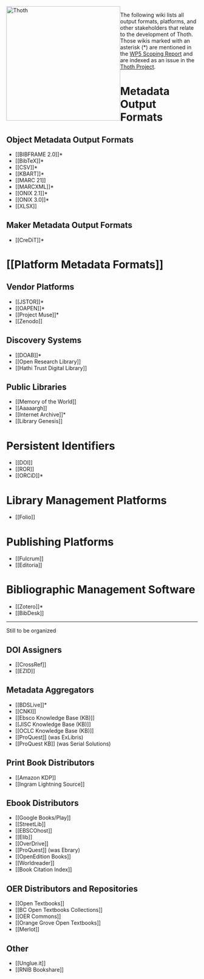<img src="https://punctumbooks.com/punctum/wp-content/uploads/2020/09/thoth-logo-latin.png" alt="Thoth" height="300" style="float:left"/>

The following wiki lists all output formats, platforms, and other stakeholders that relate to the development of Thoth. Those wikis marked with an asterisk (*) are mentioned in the [WP5 Scoping Report](https://copim.pubpub.org/pub/wp5-scoping-report-building-open-dissemination-system/) and are indexed as an issue in the [Thoth Project](https://github.com/thoth-pub/thoth/projects).

# Metadata Output Formats

## Object Metadata Output Formats
* [[BIBFRAME 2.0]]*
* [[BibTeX]]*
* [[CSV]]*
* [[KBART]]*
* [[MARC 21]]
* [[MARCXML]]*
* [[ONIX 2.1]]*
* [[ONIX 3.0]]*
* [[XLSX]]

## Maker Metadata Output Formats

* [[CreDiT]]*

# [[Platform Metadata Formats]]

## Vendor Platforms

* [[JSTOR]]*
* [[OAPEN]]*
* [[Project Muse]]*
* [[Zenodo]]

## Discovery Systems

* [[DOAB]]*
* [[Open Research Library]]
* [[Hathi Trust Digital Library]]

## Public Libraries

* [[Memory of the World]]
* [[Aaaaargh]]
* [[Internet Archive]]*
* [[Library Genesis]]

# Persistent Identifiers

* [[DOI]]
* [[ROR]]
* [[ORCiD]]*

# Library Management Platforms

* [[Folio]]

# Publishing Platforms

* [[Fulcrum]]
* [[Editoria]]

# Bibliographic Management Software

* [[Zotero]]*
* [[BibDesk]]

***
Still to be organized


## DOI Assigners

* [[CrossRef]]
* [[EZID]]

## Metadata Aggregators

* [[BDSLive]]*
* [[CNKI]]
* [[Ebsco Knowledge Base (KB)]]
* [[JISC Knowledge Base (KB)]]
* [[OCLC Knowledge Base (KB)]]
* [[ProQuest]] (was ExLibris)
* [[ProQuest KB]] (was Serial Solutions)

## Print Book Distributors

* [[Amazon KDP]]
* [[Ingram Lightning Source]]

## Ebook Distributors

* [[Google Books/Play]]
* [[StreetLib]]
* [[EBSCOhost]]
* [[Elib]]
* [[OverDrive]]
* [[ProQuest]] (was Ebrary)
* [[OpenEdition Books]]
* [[Worldreader]]
* [[Book Citation Index]]

## OER Distributors and Repositories

* [[Open Textbooks]]
* [[BC Open Textbooks Collections]]
* [[OER Commons]]
* [[Orange Grove Open Textbooks]]
* [[Merlot]]

## Other

* [[Unglue.it]]
* [[RNIB Bookshare]]



